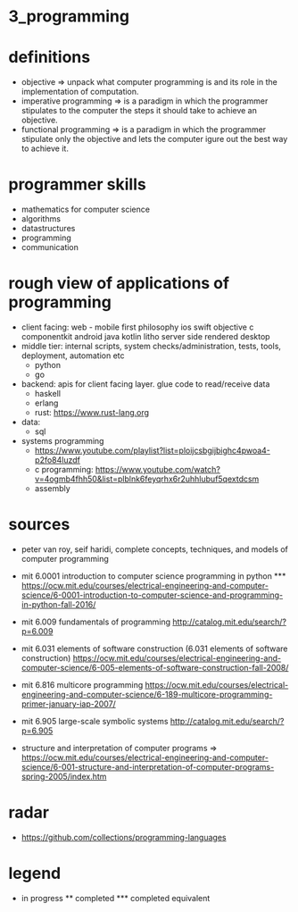 # 3_programming
# definitions
* objective => unpack what computer programming is and its role in the implementation of computation.
* imperative programming => is a paradigm in which the programmer stipulates to the computer the steps it should take to achieve an objective.
* functional programming => is a paradigm in which the programmer stipulate only the objective and lets the computer igure out the best way to achieve it.

# programmer skills
* mathematics for computer science
* algorithms 
* datastructures
* programming
* communication

# rough view of applications of programming
* client facing:
    web - mobile first philosophy
    ios
        swift
        objective c
        componentkit
    android
        java
        kotlin
        litho
    server side rendered 
    desktop
* middle tier: internal scripts, system checks/administration, tests, tools, deployment, automation etc
    * python
    * go
* backend: apis for client facing layer. glue code to read/receive data
    * haskell
    * erlang
    * rust: https://www.rust-lang.org
* data:
    * sql
* systems programming
    * https://www.youtube.com/playlist?list=ploijcsbgijbighc4pwoa4-p2fo84luzdf
    * c programming: https://www.youtube.com/watch?v=4ogmb4fhh50&list=plblnk6feyqrhx6r2uhhlubuf5qextdcsm
    * assembly

# sources
* peter van roy, seif haridi, complete concepts, techniques, and models of computer programming

* mit 6.0001 introduction to computer science programming in python ***
    https://ocw.mit.edu/courses/electrical-engineering-and-computer-science/6-0001-introduction-to-computer-science-and-programming-in-python-fall-2016/

* mit 6.009 fundamentals of programming
    http://catalog.mit.edu/search/?p=6.009

* mit 6.031 elements of software construction (6.031 elements of software construction)
    https://ocw.mit.edu/courses/electrical-engineering-and-computer-science/6-005-elements-of-software-construction-fall-2008/

* mit 6.816 multicore programming
    https://ocw.mit.edu/courses/electrical-engineering-and-computer-science/6-189-multicore-programming-primer-january-iap-2007/

* mit 6.905 large-scale symbolic systems
    http://catalog.mit.edu/search/?p=6.905
    
* structure and interpretation of computer programs => 
    https://ocw.mit.edu/courses/electrical-engineering-and-computer-science/6-001-structure-and-interpretation-of-computer-programs-spring-2005/index.htm

# radar
* https://github.com/collections/programming-languages 

# legend
* in progress
** completed
*** completed equivalent

